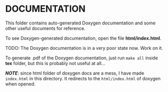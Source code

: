 DOCUMENTATION
=============

This folder contains auto-generated Doxygen documentation
and some other useful documents for reference.

To see Doxygen-generated documentation, open the file **html/index.html**.

TODO: The Doxygen documentation is in a very poor state now. Work on it. 

To generate .pdf of the Doxygen documentation, just
run ```make all``` inside **tex** folder, but this is probably
not useful at all...

***NOTE***: since html folder of doxygen docs are a mess,
I have made ```index.html``` in this directory. It redirects
to the ```html/index.html``` of doxygen when opened.

